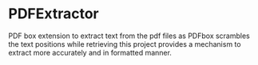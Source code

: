 # PDFExtractor
PDF box extension to extract text from the pdf files as PDFbox scrambles the text positions while retrieving this project provides a mechanism to extract more accurately and in formatted manner.
